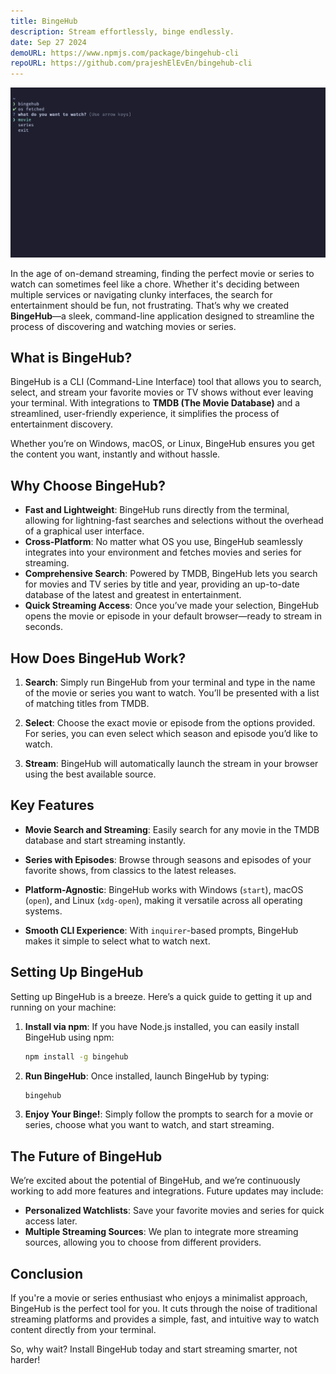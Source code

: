 ```yaml
---
title: BingeHub
description: Stream effortlessly, binge endlessly.
date: Sep 27 2024
demoURL: https://www.npmjs.com/package/bingehub-cli
repoURL: https://github.com/prajeshElEvEn/bingehub-cli
---
```


![Demo](./demo.png)

In the age of on-demand streaming, finding the perfect movie or series to watch can sometimes feel like a chore. Whether it's deciding between multiple services or navigating clunky interfaces, the search for entertainment should be fun, not frustrating. That’s why we created **BingeHub**—a sleek, command-line application designed to streamline the process of discovering and watching movies or series.

## What is BingeHub?

BingeHub is a CLI (Command-Line Interface) tool that allows you to search, select, and stream your favorite movies or TV shows without ever leaving your terminal. With integrations to **TMDB (The Movie Database)** and a streamlined, user-friendly experience, it simplifies the process of entertainment discovery.

Whether you’re on Windows, macOS, or Linux, BingeHub ensures you get the content you want, instantly and without hassle.

## Why Choose BingeHub?

- **Fast and Lightweight**: BingeHub runs directly from the terminal, allowing for lightning-fast searches and selections without the overhead of a graphical user interface.
- **Cross-Platform**: No matter what OS you use, BingeHub seamlessly integrates into your environment and fetches movies and series for streaming.
- **Comprehensive Search**: Powered by TMDB, BingeHub lets you search for movies and TV series by title and year, providing an up-to-date database of the latest and greatest in entertainment.
- **Quick Streaming Access**: Once you’ve made your selection, BingeHub opens the movie or episode in your default browser—ready to stream in seconds.

## How Does BingeHub Work?

1. **Search**: Simply run BingeHub from your terminal and type in the name of the movie or series you want to watch. You’ll be presented with a list of matching titles from TMDB.
2. **Select**: Choose the exact movie or episode from the options provided. For series, you can even select which season and episode you’d like to watch.

3. **Stream**: BingeHub will automatically launch the stream in your browser using the best available source.

## Key Features

- **Movie Search and Streaming**: Easily search for any movie in the TMDB database and start streaming instantly.
- **Series with Episodes**: Browse through seasons and episodes of your favorite shows, from classics to the latest releases.

- **Platform-Agnostic**: BingeHub works with Windows (`start`), macOS (`open`), and Linux (`xdg-open`), making it versatile across all operating systems.

- **Smooth CLI Experience**: With `inquirer`-based prompts, BingeHub makes it simple to select what to watch next.

## Setting Up BingeHub

Setting up BingeHub is a breeze. Here’s a quick guide to getting it up and running on your machine:

1. **Install via npm**: If you have Node.js installed, you can easily install BingeHub using npm:

   ```bash
   npm install -g bingehub
   ```

2. **Run BingeHub**: Once installed, launch BingeHub by typing:

   ```bash
   bingehub
   ```

3. **Enjoy Your Binge!**: Simply follow the prompts to search for a movie or series, choose what you want to watch, and start streaming.

## The Future of BingeHub

We’re excited about the potential of BingeHub, and we’re continuously working to add more features and integrations. Future updates may include:

- **Personalized Watchlists**: Save your favorite movies and series for quick access later.
- **Multiple Streaming Sources**: We plan to integrate more streaming sources, allowing you to choose from different providers.

## Conclusion

If you're a movie or series enthusiast who enjoys a minimalist approach, BingeHub is the perfect tool for you. It cuts through the noise of traditional streaming platforms and provides a simple, fast, and intuitive way to watch content directly from your terminal.

So, why wait? Install BingeHub today and start streaming smarter, not harder!
